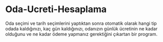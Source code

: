 # Oda-Ucreti-Hesaplama

Oda seçimi ve tarih seçimlerini yaptıktan sonra otomatik olarak hangi tip odada kaldığınızı, kaç gün kaldığınızı, odanızın günlük ücretinin ne kadar olduğunu ve ne kadar ödeme yapmanız gerektiğini çıkartan bir program. 
